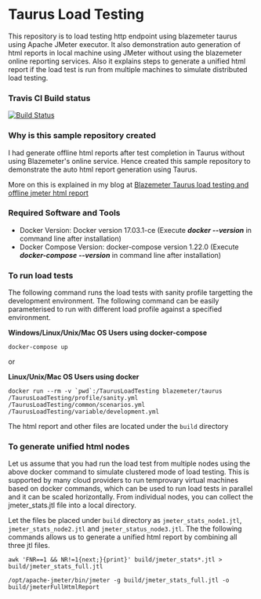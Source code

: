 # Taurus Load Testing
This repository is to load testing http endpoint using blazemeter taurus using Apache JMeter executor. It also demonstration auto generation of html reports in local machine using JMeter without using the blazemeter online reporting services. Also it explains steps to generate a unified html report if the load test is run from multiple machines to simulate distributed load testing.

### Travis CI Build status
[![Build Status](https://travis-ci.org/harishkannarao/TaurusLoadTesting.svg?branch=master)](https://travis-ci.org/harishkannarao/TaurusLoadTesting)

### Why is this sample repository created
I had generate offline html reports after test completion in Taurus without using Blazemeter's online service. Hence created this sample repository to demonstrate the auto html report generation using Taurus.

More on this is explained in my blog at [Blazemeter Taurus load testing and offline jmeter html report](https://blogs.harishkannarao.com/2018/09/blazemeter-taurus-load-testing-and.html)

### Required Software and Tools
* Docker Version: Docker version 17.03.1-ce (Execute **_docker --version_** in command line after installation)
* Docker Compose Version: docker-compose version 1.22.0 (Execute **_docker-compose --version_** in command line after installation)

### To run load tests
The following command runs the load tests with sanity profile targetting the development environment. The following command can be easily parameterised to run with different load profile against a specified environment.

**Windows/Linux/Unix/Mac OS Users using docker-compose**

    docker-compose up

or 

**Linux/Unix/Mac OS Users using docker**

    docker run --rm -v `pwd`:/TaurusLoadTesting blazemeter/taurus /TaurusLoadTesting/profile/sanity.yml /TaurusLoadTesting/common/scenarios.yml /TaurusLoadTesting/variable/development.yml

The html report and other files are located under the `build` directory

### To generate unified html nodes
Let us assume that you had run the load test from multiple nodes using the above docker command to simulate clustered mode of load testing. This is supported by many cloud providers to run temprovary virtual machines based on docker commands, which can be used to run load tests in parallel and it can be scaled horizontally.
From individual nodes, you can collect the jmeter_stats.jtl file into a local directory.

Let the files be placed under `build` directory as `jmeter_stats_node1.jtl`, `jmeter_stats_node2.jtl` and `jmeter_status_node3.jtl`. The the following commands allows us to generate a unified html report by combining all three jtl files.

    awk 'FNR==1 && NR!=1{next;}{print}' build/jmeter_stats*.jtl > build/jmeter_stats_full.jtl

    /opt/apache-jmeter/bin/jmeter -g build/jmeter_stats_full.jtl -o build/jmeterFullHtmlReport